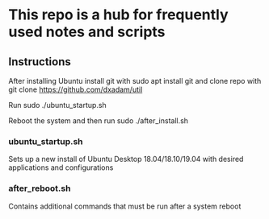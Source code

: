 # This repo is a hub for frequently used notes and scripts


## Instructions
After installing Ubuntu install git with 
	sudo apt install git
and clone repo with
	git clone https://github.com/dxadam/util

Run
	sudo ./ubuntu_startup.sh

Reboot the system and then run
	sudo ./after_install.sh

### ubuntu_startup.sh
Sets up a new install of Ubuntu Desktop 18.04/18.10/19.04 with desired applications and configurations

### after_reboot.sh
Contains additional commands that must be run after a system reboot
